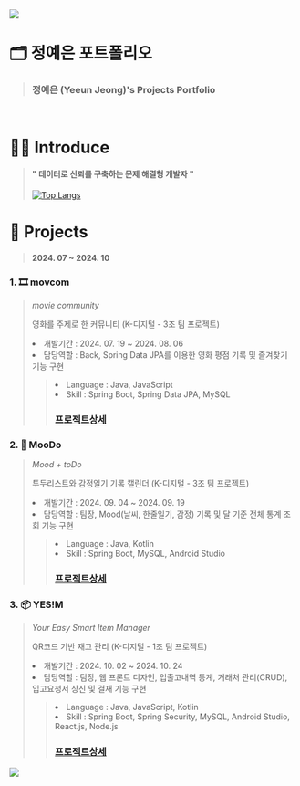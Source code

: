 <img src="https://capsule-render.vercel.app/api?type=waving&color=00d2b3&height=150&section=header" />

# 🗂 정예은 포트폴리오
> ### 정예은 (Yeeun Jeong)'s Projects Portfolio

<br/>

# 👩‍💻 Introduce
> #### " 데이터로 신뢰를 구축하는 문제 해결형 개발자 "
> 
> [![Top Langs](https://github-readme-stats.vercel.app/api/top-langs?username=moranengyo&locale=en&layout=compact)](https://github/moranengyo) 

# 📝 Projects
> #### 2024. 07 ~ 2024. 10

### 1. 🎞 movcom
> <i> movie community</i>
>
> 영화를 주제로 한 커뮤니티 (K-디지털 - 3조 팀 프로젝트)
> <li>개발기간 : 2024. 07. 19 ~ 2024. 08. 06</li>
> <li>담당역할 : Back, Spring Data JPA를 이용한 영화 평점 기록 및 즐겨찾기 기능 구현</li>
>
>> <li>Language : Java, JavaScript</li>
>> <li>Skill : Spring Boot, Spring Data JPA, MySQL</li>
>>
>>### [프로젝트상세](https://github.com/moranengyo/Spring_Project)



### 2. 📕 MooDo
> <i> Mood + toDo </i>
>
> 투두리스트와 감정일기 기록 캘린더 (K-디지털 - 3조 팀 프로젝트)
> <li>개발기간 : 2024. 09. 04 ~ 2024. 09. 19</li>
> <li>담당역할 : 팀장, Mood(날씨, 한줄일기, 감정) 기록 및 달 기준 전체 통계 조회 기능 구현 </li>
>
>> <li>Language : Java, Kotlin</li>
>> <li>Skill : Spring Boot, MySQL, Android Studio</li>
>>
>>### [프로젝트상세](https://github.com/moranengyo/Android_Project)

### 3. 📦 YES!M
> <i> Your Easy Smart Item Manager</i>
>
> QR코드 기반 재고 관리 (K-디지털 - 1조 팀 프로젝트)
> <li>개발기간 : 2024. 10. 02 ~ 2024. 10. 24</li>
> <li>담당역할 : 팀장, 웹 프론트 디자인, 입출고내역 통계, 거래처 관리(CRUD), 입고요청서 상신 및 결재 기능 구현</li>
>
>> <li>Language : Java, JavaScript, Kotlin</li>
>> <li>Skill : Spring Boot, Spring Security, MySQL, Android Studio, React.js, Node.js</li>
>>
>>### [프로젝트상세](https://github.com/moranengyo/React_Android_Project)

<img src="https://capsule-render.vercel.app/api?type=waving&color=c1fef5&height=150&section=footer" />
